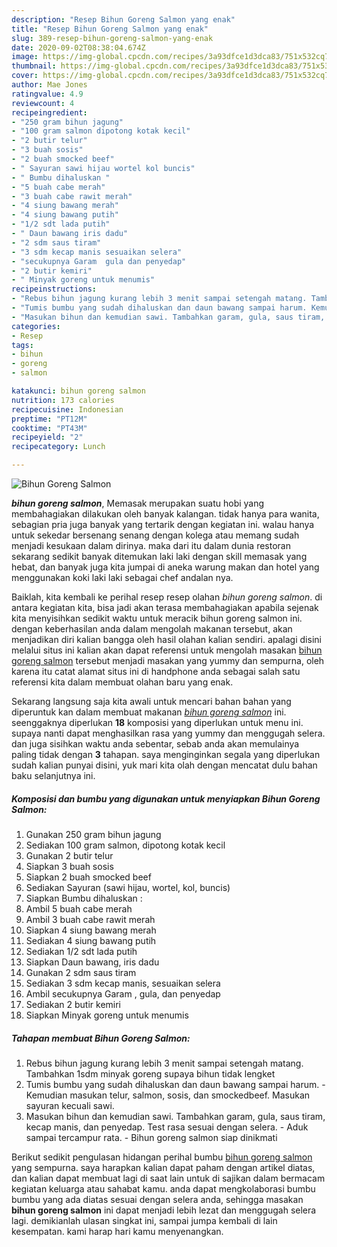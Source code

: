 ```yaml
---
description: "Resep Bihun Goreng Salmon yang enak"
title: "Resep Bihun Goreng Salmon yang enak"
slug: 389-resep-bihun-goreng-salmon-yang-enak
date: 2020-09-02T08:38:04.674Z
image: https://img-global.cpcdn.com/recipes/3a93dfce1d3dca83/751x532cq70/bihun-goreng-salmon-foto-resep-utama.jpg
thumbnail: https://img-global.cpcdn.com/recipes/3a93dfce1d3dca83/751x532cq70/bihun-goreng-salmon-foto-resep-utama.jpg
cover: https://img-global.cpcdn.com/recipes/3a93dfce1d3dca83/751x532cq70/bihun-goreng-salmon-foto-resep-utama.jpg
author: Mae Jones
ratingvalue: 4.9
reviewcount: 4
recipeingredient:
- "250 gram bihun jagung"
- "100 gram salmon dipotong kotak kecil"
- "2 butir telur"
- "3 buah sosis"
- "2 buah smocked beef"
- " Sayuran sawi hijau wortel kol buncis"
- " Bumbu dihaluskan "
- "5 buah cabe merah"
- "3 buah cabe rawit merah"
- "4 siung bawang merah"
- "4 siung bawang putih"
- "1/2 sdt lada putih"
- " Daun bawang iris dadu"
- "2 sdm saus tiram"
- "3 sdm kecap manis sesuaikan selera"
- "secukupnya Garam  gula dan penyedap"
- "2 butir kemiri"
- " Minyak goreng untuk menumis"
recipeinstructions:
- "Rebus bihun jagung kurang lebih 3 menit sampai setengah matang. Tambahkan 1sdm minyak goreng supaya bihun tidak lengket"
- "Tumis bumbu yang sudah dihaluskan dan daun bawang sampai harum. Kemudian masukan telur, salmon, sosis, dan smockedbeef. Masukan sayuran kecuali sawi."
- "Masukan bihun dan kemudian sawi. Tambahkan garam, gula, saus tiram, kecap manis, dan penyedap. Test rasa sesuai dengan selera. Aduk sampai tercampur rata. Bihun goreng salmon siap dinikmati"
categories:
- Resep
tags:
- bihun
- goreng
- salmon

katakunci: bihun goreng salmon 
nutrition: 173 calories
recipecuisine: Indonesian
preptime: "PT12M"
cooktime: "PT43M"
recipeyield: "2"
recipecategory: Lunch

---
```



![Bihun Goreng Salmon](https://img-global.cpcdn.com/recipes/3a93dfce1d3dca83/751x532cq70/bihun-goreng-salmon-foto-resep-utama.jpg)

<b><i>bihun goreng salmon</i></b>, Memasak merupakan suatu hobi yang membahagiakan dilakukan oleh banyak kalangan. tidak hanya para wanita, sebagian pria juga banyak yang tertarik dengan kegiatan ini. walau hanya untuk sekedar bersenang senang dengan kolega atau memang sudah menjadi kesukaan dalam dirinya. maka dari itu dalam dunia restoran sekarang sedikit banyak ditemukan laki laki dengan skill memasak yang hebat, dan banyak juga kita jumpai di aneka warung makan dan hotel yang menggunakan koki laki laki sebagai chef andalan nya.



Baiklah, kita kembali ke perihal resep resep olahan <i>bihun goreng salmon</i>. di antara kegiatan kita, bisa jadi akan terasa membahagiakan apabila sejenak kita menyisihkan sedikit waktu untuk meracik bihun goreng salmon ini. dengan keberhasilan anda dalam mengolah makanan tersebut, akan menjadikan diri kalian bangga oleh hasil olahan kalian sendiri. apalagi disini melalui situs ini kalian akan dapat referensi untuk mengolah masakan <u>bihun goreng salmon</u> tersebut menjadi masakan yang yummy dan sempurna, oleh karena itu catat alamat situs ini di handphone anda sebagai salah satu referensi kita dalam membuat olahan baru yang enak.


Sekarang langsung saja kita awali untuk mencari bahan bahan yang diperuntuk kan dalam membuat makanan <u><i>bihun goreng salmon</i></u> ini. seenggaknya diperlukan <b>18</b> komposisi yang diperlukan untuk menu ini. supaya nanti dapat menghasilkan rasa yang yummy dan menggugah selera. dan juga sisihkan waktu anda sebentar, sebab anda akan memulainya paling tidak dengan <b>3</b> tahapan. saya menginginkan segala yang diperlukan sudah kalian punyai disini, yuk mari kita olah dengan mencatat dulu bahan baku selanjutnya ini.

<!--inarticleads1-->

##### Komposisi dan bumbu yang digunakan untuk menyiapkan Bihun Goreng Salmon:

1. Gunakan 250 gram bihun jagung
1. Sediakan 100 gram salmon, dipotong kotak kecil
1. Gunakan 2 butir telur
1. Siapkan 3 buah sosis
1. Siapkan 2 buah smocked beef
1. Sediakan  Sayuran (sawi hijau, wortel, kol, buncis)
1. Siapkan  Bumbu dihaluskan :
1. Ambil 5 buah cabe merah
1. Ambil 3 buah cabe rawit merah
1. Siapkan 4 siung bawang merah
1. Sediakan 4 siung bawang putih
1. Sediakan 1/2 sdt lada putih
1. Siapkan  Daun bawang, iris dadu
1. Gunakan 2 sdm saus tiram
1. Sediakan 3 sdm kecap manis, sesuaikan selera
1. Ambil secukupnya Garam , gula, dan penyedap
1. Sediakan 2 butir kemiri
1. Siapkan  Minyak goreng untuk menumis




<!--inarticleads2-->

##### Tahapan membuat Bihun Goreng Salmon:

1. Rebus bihun jagung kurang lebih 3 menit sampai setengah matang. Tambahkan 1sdm minyak goreng supaya bihun tidak lengket
1. Tumis bumbu yang sudah dihaluskan dan daun bawang sampai harum. - Kemudian masukan telur, salmon, sosis, dan smockedbeef. Masukan sayuran kecuali sawi.
1. Masukan bihun dan kemudian sawi. Tambahkan garam, gula, saus tiram, kecap manis, dan penyedap. Test rasa sesuai dengan selera. - Aduk sampai tercampur rata. - Bihun goreng salmon siap dinikmati




Berikut sedikit pengulasan hidangan perihal bumbu <u>bihun goreng salmon</u> yang sempurna. saya harapkan kalian dapat paham dengan artikel diatas, dan kalian dapat membuat lagi di saat lain untuk di sajikan dalam bermacam kegiatan keluarga atau sahabat kamu. anda dapat mengkolaborasi bumbu bumbu yang ada diatas sesuai dengan selera anda, sehingga masakan <b>bihun goreng salmon</b> ini dapat menjadi lebih lezat dan menggugah selera lagi. demikianlah ulasan singkat ini, sampai jumpa kembali di lain kesempatan. kami harap hari kamu menyenangkan.
